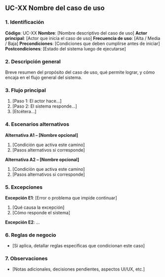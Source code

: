 ## UC-XX Nombre del caso de uso

### 1. Identificación
**Código**: UC-XX
**Nombre**: [Nombre descriptivo del caso de uso]
**Actor principal**: [Actor que inicia el caso de uso]
**Frecuencia de uso**: [Alta / Media / Baja]
**Precondiciones**: [Condiciones que deben cumplirse antes de iniciar]
**Postcondiciones**: [Estado del sistema luego de ejecutarse]

### 2. Descripción general
Breve resumen del propósito del caso de uso, qué permite lograr, y cómo encaja en el flujo general del sistema.

### 3. Flujo principal
1. [Paso 1: El actor hace…]
2. [Paso 2: El sistema responde…]
3. [Etcétera...]

### 4. Escenarios alternativos
**Alternativa A1 – [Nombre opcional]**
1. [Condición que activa este camino]
2. [Pasos alternativos si corresponde]

**Alternativa A2 – [Nombre opcional]**
1. [Condición que activa este camino]
2. [Pasos alternativos si corresponde]

### 5. Excepciones
**Excepción E1**: [Error o problema que impide continuar]
1. [Qué causa la excepción]
2. [Cómo responde el sistema]

**Excepción E2**: …

### 6. Reglas de negocio
- [Si aplica, detallar reglas específicas que condicionan este caso]

### 7. Observaciones
- [Notas adicionales, decisiones pendientes, aspectos UI/UX, etc.]